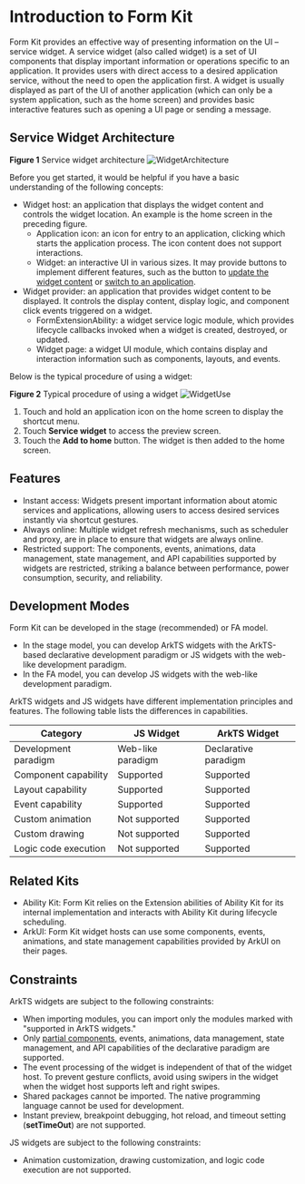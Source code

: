 # Introduction to Form Kit
Form Kit provides an effective way of presenting information on the UI – service widget. A service widget (also called widget) is a set of UI components that display important information or operations specific to an application. It provides users with direct access to a desired application service, without the need to open the application first. A widget is usually displayed as part of the UI of another application (which can only be a system application, such as the home screen) and provides basic interactive features such as opening a UI page or sending a message.

## Service Widget Architecture
**Figure 1** Service widget architecture 
![WidgetArchitecture](figures/WidgetArchitecture.png)

Before you get started, it would be helpful if you have a basic understanding of the following concepts:
- Widget host: an application that displays the widget content and controls the widget location. An example is the home screen in the preceding figure.
  - Application icon: an icon for entry to an application, clicking which starts the application process. The icon content does not support interactions.
  - Widget: an interactive UI in various sizes. It may provide buttons to implement different features, such as the button to [update the widget content](arkts-ui-widget-event-formextensionability.md) or [switch to an application](arkts-ui-widget-event-router.md).
- Widget provider: an application that provides widget content to be displayed. It controls the display content, display logic, and component click events triggered on a widget.
  - FormExtensionAbility: a widget service logic module, which provides lifecycle callbacks invoked when a widget is created, destroyed, or updated.
  - Widget page: a widget UI module, which contains display and interaction information such as components, layouts, and events.

Below is the typical procedure of using a widget:

**Figure 2** Typical procedure of using a widget
![WidgetUse](figures/WidgetUse.png)

1. Touch and hold an application icon on the home screen to display the shortcut menu.
2. Touch **Service widget** to access the preview screen.
3. Touch the **Add to home** button. The widget is then added to the home screen.

## Features
- Instant access: Widgets present important information about atomic services and applications, allowing users to access desired services instantly via shortcut gestures.
- Always online: Multiple widget refresh mechanisms, such as scheduler and proxy, are in place to ensure that widgets are always online.
- Restricted support: The components, events, animations, data management, state management, and API capabilities supported by widgets are restricted, striking a balance between performance, power consumption, security, and reliability.

## Development Modes

Form Kit can be developed in the stage (recommended) or FA model.

- In the stage model, you can develop ArkTS widgets with the ArkTS-based declarative development paradigm or JS widgets with the web-like development paradigm.
- In the FA model, you can develop JS widgets with the web-like development paradigm.

ArkTS widgets and JS widgets have different implementation principles and features. The following table lists the differences in capabilities.

| Category        | JS Widget   | ArkTS Widget |
| ------------ | --------- | ---------- |
| Development paradigm    | Web-like paradigm| Declarative paradigm|
| Component capability    | Supported     | Supported      |
| Layout capability    | Supported     | Supported      |
| Event capability    | Supported     | Supported      |
| Custom animation  | Not supported   | Supported      |
| Custom drawing  | Not supported   | Supported      |
| Logic code execution| Not supported   | Supported      |

## Related Kits
- Ability Kit: Form Kit relies on the Extension abilities of Ability Kit for its internal implementation and interacts with Ability Kit during lifecycle scheduling.
- ArkUI: Form Kit widget hosts can use some components, events, animations, and state management capabilities provided by ArkUI on their pages.

## Constraints
ArkTS widgets are subject to the following constraints:
- When importing modules, you can import only the modules marked with "supported in ArkTS widgets."
- Only [partial components](arkts-ui-widget-page-overview.md), events, animations, data management, state management, and API capabilities of the declarative paradigm are supported.
- The event processing of the widget is independent of that of the widget host. To prevent gesture conflicts, avoid using swipers in the widget when the widget host supports left and right swipes.
- Shared packages cannot be imported. The native programming language cannot be used for development.
- Instant preview, breakpoint debugging, hot reload, and timeout setting (**setTimeOut**) are not supported.

JS widgets are subject to the following constraints:
- Animation customization, drawing customization, and logic code execution are not supported.
